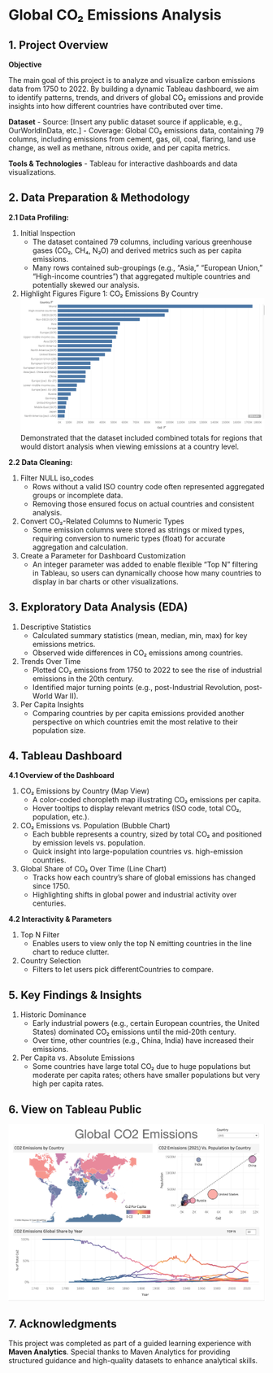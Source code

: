 # Global CO₂ Emissions Analysis

## 1. Project Overview

**Objective**

The main goal of this project is to analyze and visualize carbon emissions data from 1750 to 2022. By building a dynamic Tableau dashboard, we aim to identify patterns, trends, and drivers of global CO₂ emissions and provide insights into how different countries have contributed over time.

**Dataset**
    - Source: [Insert any public dataset source if applicable, e.g., OurWorldInData, etc.]
    - Coverage: Global CO₂ emissions data, containing 79 columns, including emissions from cement, gas, oil, coal, flaring, land use change, as well as methane, nitrous oxide, and per capita metrics.

**Tools & Technologies**
    - Tableau for interactive dashboards and data visualizations.

## 2. Data Preparation & Methodology

**2.1 Data Profiling:**

1. Initial Inspection
    - The dataset contained 79 columns, including various greenhouse gases (CO₂, CH₄, N₂O) and derived metrics such as per capita emissions.
    - Many rows contained sub-groupings (e.g., “Asia,” “European Union,” “High-income countries”) that aggregated multiple countries and potentially skewed our analysis.
2. Highlight Figures
Figure 1: CO₂ Emissions By Country
![CO2 by Country](assets/EDA_CO2_Country.png)
Demonstrated that the dataset included combined totals for regions that would distort analysis when viewing emissions at a country level.

**2.2 Data Cleaning:**

1. Filter NULL iso_codes
    - Rows without a valid ISO country code often represented aggregated groups or incomplete data.
    - Removing those ensured focus on actual countries and consistent analysis.
2. Convert CO₂-Related Columns to Numeric Types
    - Some emission columns were stored as strings or mixed types, requiring conversion to numeric types (float) for accurate aggregation and calculation.
3. Create a Parameter for Dashboard Customization
    - An integer parameter was added to enable flexible “Top N” filtering in Tableau, so users can dynamically choose how many countries to display in bar charts or other visualizations.

## 3. Exploratory Data Analysis (EDA)

1. Descriptive Statistics
    - Calculated summary statistics (mean, median, min, max) for key emissions metrics.
    - Observed wide differences in CO₂ emissions among countries.
2. Trends Over Time
    - Plotted CO₂ emissions from 1750 to 2022 to see the rise of industrial emissions in the 20th century.
    - Identified major turning points (e.g., post-Industrial Revolution, post-World War II).
3. Per Capita Insights
    - Comparing countries by per capita emissions provided another perspective on which countries emit the most relative to their population size.

## 4. Tableau Dashboard

**4.1 Overview of the Dashboard**

1. CO₂ Emissions by Country (Map View)
    - A color-coded choropleth map illustrating CO₂ emissions per capita.
    - Hover tooltips to display relevant metrics (ISO code, total CO₂, population, etc.).
2. CO₂ Emissions vs. Population (Bubble Chart)
    - Each bubble represents a country, sized by total CO₂ and positioned by emission levels vs. population.
    - Quick insight into large-population countries vs. high-emission countries.
3. Global Share of CO₂ Over Time (Line Chart)
    - Tracks how each country’s share of global emissions has changed since 1750.
    - Highlighting shifts in global power and industrial activity over centuries.

**4.2 Interactivity & Parameters**

1. Top N Filter
    - Enables users to view only the top N emitting countries in the line chart to reduce clutter.
2. Country Selection
    - Filters to let users pick differentCountries to compare.

## 5. Key Findings & Insights

1. Historic Dominance
    - Early industrial powers (e.g., certain European countries, the United States) dominated CO₂ emissions until the mid-20th century.
    - Over time, other countries (e.g., China, India) have increased their emissions.
2. Per Capita vs. Absolute Emissions
    - Some countries have large total CO₂ due to huge populations but moderate per capita rates; others have smaller populations but very high per capita rates.

## 6. View on Tableau Public

[![Interact with my Dashboard](assets/Dashboard.png)](https://public.tableau.com/views/Global_Emissions_17395769212090/GlobalCO2Emissions?:language=en-US&publish=yes&:sid=&:redirect=auth&:display_count=n&:origin=viz_share_link)

## 7. Acknowledgments

This project was completed as part of a guided learning experience with **Maven Analytics**. Special thanks to Maven Analytics for providing structured guidance and high-quality datasets to enhance analytical skills. 